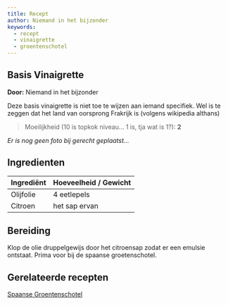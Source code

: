 ```yaml
---
title: Recept
author: Niemand in het bijzonder
keywords:
  - recept
  - vinaigrette
  - groentenschotel
---
```



## Basis Vinaigrette

**Door:** Niemand in het bijzonder

Deze basis vinaigrette is niet toe te wijzen aan iemand specifiek. Wel is te zeggen dat het land van oorsprong Frakrijk is (volgens wikipedia althans)

> Moeilijkheid (10 is topkok niveau... 1 is, tja wat is 1?): **2**

_Er is nog geen foto bij gerecht geplaatst..._

## Ingredienten

|Ingrediënt |Hoeveelheid / Gewicht |
|--|--|
|Olijfolie |4 eetlepels |
|Citroen |het sap ervan |

## Bereiding

Klop de olie druppelgewijs door het citroensap zodat er een emulsie ontstaat. Prima voor bij de spaanse groetenschotel.

## Gerelateerde recepten

[Spaanse Groentenschotel](/recepten/groentenschotel)
